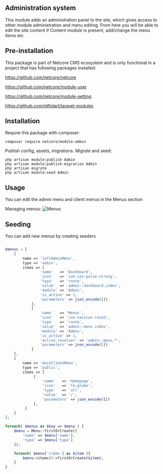 ## Administration system

This module adds an administration panel to the site, which gives access to other module administration and menu editing. From here you will be able to edit the site content if Content module is present, add/change the menu items etc. 

## Pre-installation
This package is part of Netcore CMS ecosystem and is only functional in a project that has following packages installed:

https://github.com/netcore/netcore

https://github.com/netcore/module-user

https://github.com/netcore/module-setting

https://github.com/nWidart/laravel-modules

## Installation
 
 Require this package with composer:
 ```$xslt
 composer require netcore/module-admin
```
 Publish config, assets, migrations. Migrate and seed:
 
 ```$xslt
 php artisan module:publish Admin
 php artisan module:publish-migration Admin
 php artisan migrate
 php artisan module:seed Admin
```

## Usage

You can edit the admin menu and client menus in the Menus section

Managing menus:
![Menus](https://www.dropbox.com/s/pyu527891vxps6x/Screenshot%202017-11-08%2009.49.15.png?raw=1)


## Seeding

You can add new menus by creating seeders

```PHP

$menus = [
    [
        name => 'leftAdminMenu',
        type => 'admin',
        items => [
                'name'   => 'Dashboard',
                'icon'   => 'ion-ios-pulse-strong',
                'type'   => 'route',
                'value'  => 'admin::dashboard.index',
                'module' => 'Admin',
                'is_active' => 1,
                'parameters' => json_encode([])
            ],
            [
                'name'   => 'Menus',
                'icon'   => 'ion-navicon-round',
                'type'   => 'route',
                'value'  => 'admin::menu.index',
                'module' => 'Admin',
                'is_active' => 1,
                'active_resolver' => 'admin::menu.*',
                'parameters' => json_encode([])
            ]
    ],
    [
        name => 'mainClientMenu',
        type => 'public',
        items => [
             [
                 'name'   => 'Homepage',
                 'icon'   => 'fa-globe',
                 'type'   => 'url',
                 'value'  => '/',
                 'parameters' => json_encode([])
             ],
         ]
    ]
];

foreach( $menus as $key => $menu ) {
    $menu = Menu::firstOrCreate([
        'name' => $menu['name'],
        'type' => $menu['type']
    ]);

    foreach( $menu['items'] as $item ){
        $menu->items()->firstOrCreate($item);
    }
}

```
